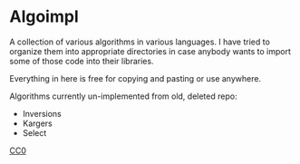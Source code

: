 # Algoimpl

A collection of various algorithms in various languages. I have tried
to organize them into appropriate directories in case anybody wants to
import some of those code into their libraries.

Everything in here is free for copying and pasting or use anywhere.

Algorithms currently un-implemented from old, deleted repo:  
- Inversions 
- Kargers  
- Select

[CC0](https://creativecommons.org/publicdomain/zero/1.0/)

